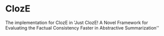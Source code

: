 # ClozE
The implementation for ClozE in 'Just ClozE! A Novel Framework for Evaluating the Factual Consistency Faster in Abstractive Summarization''

